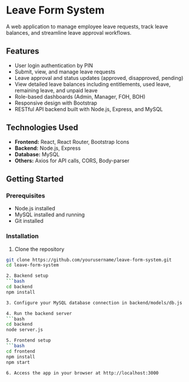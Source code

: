 # Leave Form System

A web application to manage employee leave requests, track leave balances, and streamline leave approval workflows.

## Features

- User login authentication by PIN
- Submit, view, and manage leave requests
- Leave approval and status updates (approved, disapproved, pending)
- View detailed leave balances including entitlements, used leave, remaining leave, and unpaid leave
- Role-based dashboards (Admin, Manager, FOH, BOH)
- Responsive design with Bootstrap
- RESTful API backend built with Node.js, Express, and MySQL

## Technologies Used

- **Frontend:** React, React Router, Bootstrap Icons
- **Backend:** Node.js, Express
- **Database:** MySQL
- **Others:** Axios for API calls, CORS, Body-parser

## Getting Started

### Prerequisites

- Node.js installed
- MySQL installed and running
- Git installed

### Installation

1. Clone the repository

```bash
git clone https://github.com/yourusername/leave-form-system.git
cd leave-form-system

2. Backend setup
```bash
cd backend
npm install

3. Configure your MySQL database connection in backend/models/db.js

4. Run the backend server
```bash
cd backend
node server.js

5. Frontend setup
```bash
cd frontend
npm install
npm start

6. Access the app in your browser at http://localhost:3000


